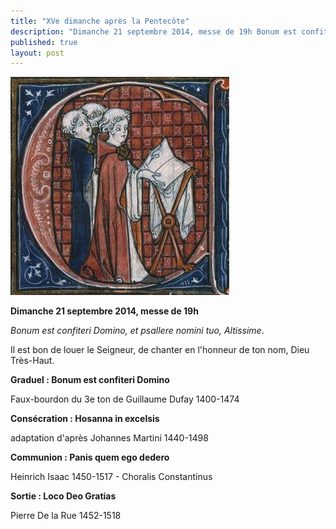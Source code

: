 ```yaml
---
title: "XVe dimanche après la Pentecôte"
description: "Dimanche 21 septembre 2014, messe de 19h Bonum est confiteri Domino, et psallere nomini tuo, Altissime. Il est bon de louer le Seigneur, de chanter en l'honneur de ton nom, Dieu Très-Haut. Graduel : Bonum est confiteri Domino Faux-bourdon du 3e ton de..."
published: true
layout: post
---
```



![](/images/2014-09-13-im-22.jpg)

**Dimanche 21 septembre 2014, messe de 19h**

*Bonum est confiteri Domino, et psallere nomini tuo, Altissime*.

Il est bon de louer le Seigneur, de chanter en l'honneur de ton nom, Dieu Très-Haut.

**Graduel : Bonum est confiteri Domino**

Faux-bourdon du 3e ton de Guillaume Dufay 1400-1474

**Consécration : Hosanna in excelsis**

adaptation d'après Johannes Martini 1440-1498

**Communion : Panis quem ego dedero**

Heinrich Isaac 1450-1517 - Choralis Constantinus

**Sortie : Loco Deo Gratias**

Pierre De la Rue 1452-1518